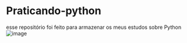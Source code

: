 # Praticando-python
esse repositório foi feito para armazenar os meus estudos sobre Python  
![image](https://user-images.githubusercontent.com/86388276/169681460-665ec20d-6a8d-4ca9-843d-87e8ae9f65d2.png)
